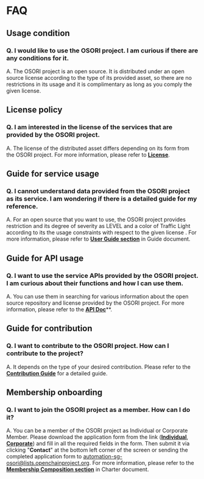 # FAQ

## Usage condition

### Q. I would like to use the OSORI project. I am curious if there are any conditions for it.

A. The OSORI project is an open source. It is distributed under an open source license according to the type of its provided asset, so there are no restrictions in its usage and it is complimentary as long as you comply the given license.

## License policy

### Q. I am interested in the license of the services that are provided by the OSORI project.

A. The license of the distributed asset differs depending on its form from the OSORI project. For more information, please refer to [**License**](https://osori-db.github.io/en/docs/license/).

## Guide for service usage

### Q. I cannot understand data provided from the OSORI project as its service. I am wondering if there is a detailed guide for my reference.

A. For an open source that you want to use, the OSORI project provides restriction and its degree of severity as LEVEL and a color of Traffic Light according to its the usage constraints with respect to the given license . For more information, please refer to [**User Guide section**](https://osori-db.github.io/en/docs/guide/#user-guide) in Guide document.

## Guide for API usage

### Q. I want to use the service APIs provided by the OSORI project. I am curious about their functions and how I can use them.

A. You can use them in searching for various information about the open source repository and license provided by the OSORI project. For more information, please refer to the [**API Doc**](https://osori-db.github.io/en/docs/guide/api-doc/)**.

## Guide for contribution

### Q. I want to contribute to the OSORI project. How can I contribute to the project?

A. It depends on the type of your desired contribution. Please refer to the [**Contribution Guide**](https://osori-db.github.io/en/docs/guide/contribution-guide/) for a detailed guide.

## Membership onboarding

### Q. I want to join the OSORI project as a member. How can I do it?

A. You can be a member of the OSORI project as Individual or Corporate Member. Please download the application form from the link ([**Individual**](https://github.com/osori-db/osori-db.github.io/blob/main/assets/docs/%EC%98%A4%EC%86%8C%EB%A6%AC%20%ED%94%84%EB%A1%9C%EC%A0%9D%ED%8A%B8%20%EA%B0%80%EC%9E%85%EC%8B%A0%EC%B2%AD%EC%84%9C(%EA%B0%9C%EC%9D%B8).docx), [**Corporate**](https://github.com/osori-db/osori-db.github.io/blob/main/assets/docs/%EC%98%A4%EC%86%8C%EB%A6%AC%20%ED%94%84%EB%A1%9C%EC%A0%9D%ED%8A%B8%20%EA%B0%80%EC%9E%85%EC%8B%A0%EC%B2%AD%EC%84%9C(%EA%B8%B0%EC%97%85).docx)) and fill in all the required fields in the form. Then submit it via clicking "**Contact**" at the bottom left corner of the screen or sending the completed application form to automation-sg-osori@lists.openchainproject.org. For more information, please refer to the [**Membership Composition section**](https://osori-db.github.io/en/docs/about/charter/#membership-composition) in Charter document.
